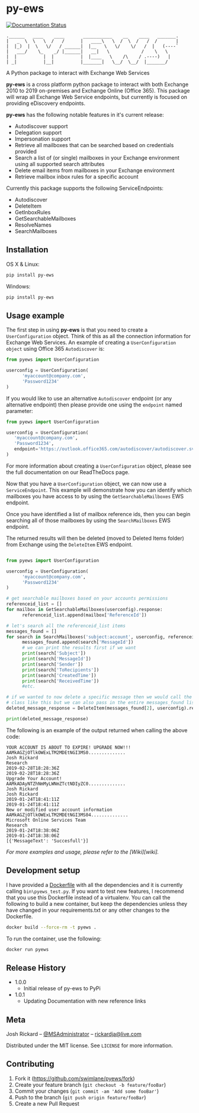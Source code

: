 # py-ews

[![Documentation Status](https://readthedocs.org/projects/py-ews/badge/?version=latest)](https://py-ews.readthedocs.io/en/latest/?badge=latest)


```
.______   ____    ____       ___________    __    ____   _______.
|   _  \  \   \  /   /      |   ____\   \  /  \  /   /  /       |
|  |_)  |  \   \/   / ______|  |__   \   \/    \/   /  |   (----`
|   ___/    \_    _/ |______|   __|   \            /    \   \    
|  |          |  |          |  |____   \    /\    / .----)   |   
| _|          |__|          |_______|   \__/  \__/  |_______/    
```                                                       
A Python package to interact with Exchange Web Services

**py-ews** is a cross platform python package to interact with both Exchange 2010 to 2019 on-premises and Exchange Online (Office 365).  This package will wrap all Exchange Web Service endpoints, but currently is focused on providing eDiscovery endpoints. 



**py-ews** has the following notable features in it's current release:

* Autodiscover support
* Delegation support
* Impersonation support
* Retrieve all mailboxes that can be searched based on credentials provided
* Search a list of (or single) mailboxes in your Exchange environment using all supported search attributes
* Delete email items from mailboxes in your Exchange environment
* Retrieve mailbox inbox rules for a specific account

Currently this package supports the following ServiceEndpoints:

* Autodiscover
* DeleteItem
* GetInboxRules
* GetSearchableMailboxes
* ResolveNames
* SearchMailboxes


## Installation

OS X & Linux:

```sh
pip install py-ews
```

Windows:

```sh
pip install py-ews
```

## Usage example

The first step in using **py-ews** is that you need to create a `UserConfiguration` object.  Think of this as all the connection information for Exchange Web Services.  An example of creating a `UserConfiguration object` using Office 365 `Autodiscover` is:

```python
from pyews import UserConfiguration

userconfig = UserConfiguration(
      'myaccount@company.com',
      'Password1234'
)
```


If you would like to use an alternative `Autodiscover` endpoint (or any alternative endpoint) then please provide one using the `endpoint` named parameter:

```python
from pyews import UserConfiguration

userconfig = UserConfiguration(
   'myaccount@company.com',
   'Password1234',
   endpoint='https://outlook.office365.com/autodiscover/autodiscover.svc'
)
```

For more information about creating a `UserConfiguration` object, please see the full documentation on our ReadTheDocs page.

Now that you have a `UserConfiguration` object, we can now use a `ServiceEndpoint`.  This example will demonstrate how you can identify which mailboxes you have access to by using the `GetSearchableMailboxes` EWS endpoint.

Once you have identified a list of mailbox reference ids, then you can begin searching all of those mailboxes by using the `SearchMailboxes` EWS endpoint.

The returned results will then be deleted (moved to Deleted Items folder) from Exchange using the `DeleteItem` EWS endpoint.

```python

from pyews import UserConfiguration

userconfig = UserConfiguration(
      'myaccount@company.com',
      'Password1234'
)

# get searchable mailboxes based on your accounts permissions
referenceid_list = []
for mailbox in GetSearchableMailboxes(userconfig).response:
      referenceid_list.append(mailbox['ReferenceId'])

# let's search all the referenceid_list items
messages_found = []
for search in SearchMailboxes('subject:account', userconfig, referenceid_list).response:
      messages_found.append(search['MessageId'])
      # we can print the results first if we want
      print(search['Subject'])
      print(search['MessageId'])
      print(search['Sender'])
      print(search['ToRecipients'])
      print(search['CreatedTime'])
      print(search['ReceivedTime'])
      #etc.

# if we wanted to now delete a specific message then we would call the DeleteItem 
# class like this but we can also pass in the entire messages_found list
deleted_message_response = DeleteItem(messages_found[2], userconfig).response

print(deleted_message_response)
```

The following is an example of the output returned when calling the above code:

```output
YOUR ACCOUNT IS ABOUT TO EXPIRE! UPGRADE NOW!!!
AAMkAGZjOTlkOWExLTM2MDEtNGI3MS0..............
Josh Rickard
Research
2019-02-28T18:28:36Z
2019-02-28T18:28:36Z
Upgrade Your Account!
AAMkADAyNTZhNmMyLWNmZTctNDIyZC0..............
Josh Rickard
Josh Rickard 
2019-01-24T18:41:11Z
2019-01-24T18:41:11Z
New or modified user account information
AAMkAGZjOTlkOWExLTM2MDEtNGI3MS04.............. 
Microsoft Online Services Team
Research
2019-01-24T18:38:06Z
2019-01-24T18:38:06Z
[{'MessageText': 'Succesfull'}]
```

_For more examples and usage, please refer to the [Wiki][wiki]._

## Development setup

I have provided a [Dockerfile](Dockerfile) with all the dependencies and it is currently calling `bin\pyews_test.py`.  If you want to test new features, I recommend that you use this Dockerfile instead of a virtualenv.  You can call the following to build a new container, but keep the dependencies unless they have changed in your requirements.txt or any other changes to the Dockerfile.

```sh
docker build --force-rm -t pyews .
```

To run the container, use the following:

```sh
docker run pyews
```

## Release History

* 1.0.0
   * Initial release of py-ews to PyPi
* 1.0.1
   * Updating Documentation with new reference links

## Meta

Josh Rickard – [@MSAdministrator](https://twitter.com/MSAdministrator) – rickardja@live.com

Distributed under the MIT license. See ``LICENSE`` for more information.

## Contributing

1. Fork it (<https://github.com/swimlane/pyews/fork>)
2. Create your feature branch (`git checkout -b feature/fooBar`)
3. Commit your changes (`git commit -am 'Add some fooBar'`)
4. Push to the branch (`git push origin feature/fooBar`)
5. Create a new Pull Request